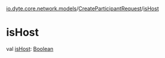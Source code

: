 [io.dyte.core.network.models](../index.md)/[CreateParticipantRequest](index.md)/[isHost](is-host.md)

# isHost


val [isHost](is-host.md): [Boolean](https://kotlinlang.org/api/latest/jvm/stdlib/kotlin/-boolean/index.html)
